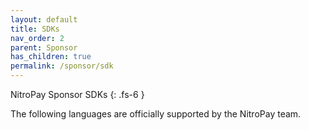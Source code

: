```yaml
---
layout: default
title: SDKs
nav_order: 2
parent: Sponsor
has_children: true
permalink: /sponsor/sdk
---
```


NitroPay Sponsor SDKs
{: .fs-6 }

The following languages are officially supported by the NitroPay team.
